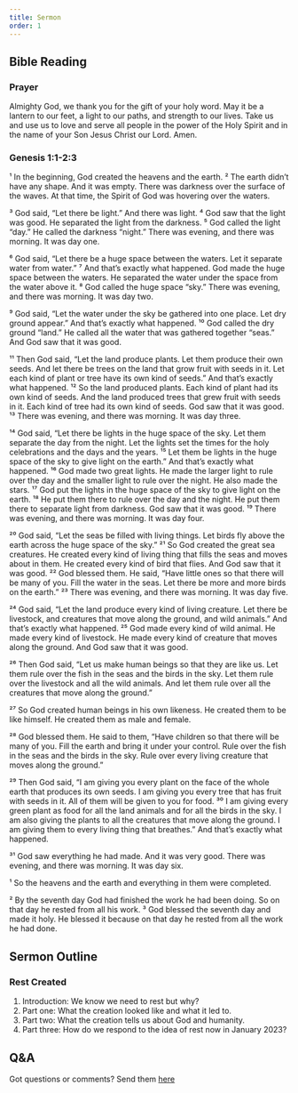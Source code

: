 ```yaml
---
title: Sermon 
order: 1
---
```


## Bible Reading

### Prayer
Almighty God, we thank you for the gift of your holy word. May it be a lantern to our feet, a light to our paths, and strength to our lives. Take us and use us to love and serve all people in the power of the Holy Spirit and in the name of your Son Jesus Christ our Lord. Amen.

### Genesis 1:1-2:3 
¹ In the beginning, God created the heavens and the earth. ² The earth didn’t have any shape. And it was empty. There was darkness over the surface of the waves. At that time, the Spirit of God was hovering over the waters.

³ God said, “Let there be light.” And there was light. ⁴ God saw that the light was good. He separated the light from the darkness. ⁵ God called the light “day.” He called the darkness “night.” There was evening, and there was morning. It was day one.

⁶ God said, “Let there be a huge space between the waters. Let it separate water from water.” ⁷ And that’s exactly what happened. God made the huge space between the waters. He separated the water under the space from the water above it. ⁸ God called the huge space “sky.” There was evening, and there was morning. It was day two.

⁹ God said, “Let the water under the sky be gathered into one place. Let dry ground appear.” And that’s exactly what happened. ¹⁰ God called the dry ground “land.” He called all the water that was gathered together “seas.” And God saw that it was good.

¹¹ Then God said, “Let the land produce plants. Let them produce their own seeds. And let there be trees on the land that grow fruit with seeds in it. Let each kind of plant or tree have its own kind of seeds.” And that’s exactly what happened. ¹² So the land produced plants. Each kind of plant had its own kind of seeds. And the land produced trees that grew fruit with seeds in it. Each kind of tree had its own kind of seeds. God saw that it was good. ¹³ There was evening, and there was morning. It was day three.

¹⁴ God said, “Let there be lights in the huge space of the sky. Let them separate the day from the night. Let the lights set the times for the holy celebrations and the days and the years. ¹⁵ Let them be lights in the huge space of the sky to give light on the earth.” And that’s exactly what happened. ¹⁶ God made two great lights. He made the larger light to rule over the day and the smaller light to rule over the night. He also made the stars. ¹⁷ God put the lights in the huge space of the sky to give light on the earth. ¹⁸ He put them there to rule over the day and the night. He put them there to separate light from darkness. God saw that it was good. ¹⁹ There was evening, and there was morning. It was day four.

²⁰ God said, “Let the seas be filled with living things. Let birds fly above the earth across the huge space of the sky.” ²¹ So God created the great sea creatures. He created every kind of living thing that fills the seas and moves about in them. He created every kind of bird that flies. And God saw that it was good. ²² God blessed them. He said, “Have little ones so that there will be many of you. Fill the water in the seas. Let there be more and more birds on the earth.” ²³ There was evening, and there was morning. It was day five.

²⁴ God said, “Let the land produce every kind of living creature. Let there be livestock, and creatures that move along the ground, and wild animals.” And that’s exactly what happened. ²⁵ God made every kind of wild animal. He made every kind of livestock. He made every kind of creature that moves along the ground. And God saw that it was good.

²⁶ Then God said, “Let us make human beings so that they are like us. Let them rule over the fish in the seas and the birds in the sky. Let them rule over the livestock and all the wild animals. And let them rule over all the creatures that move along the ground.”

²⁷ So God created human beings in his own likeness.
He created them to be like himself.
He created them as male and female.

²⁸ God blessed them. He said to them, “Have children so that there will be many of you. Fill the earth and bring it under your control. Rule over the fish in the seas and the birds in the sky. Rule over every living creature that moves along the ground.”

²⁹ Then God said, “I am giving you every plant on the face of the whole earth that produces its own seeds. I am giving you every tree that has fruit with seeds in it. All of them will be given to you for food. ³⁰ I am giving every green plant as food for all the land animals and for all the birds in the sky. I am also giving the plants to all the creatures that move along the ground. I am giving them to every living thing that breathes.” And that’s exactly what happened.

³¹ God saw everything he had made. And it was very good. There was evening, and there was morning. It was day six.

¹ So the heavens and the earth and everything in them were completed.

² By the seventh day God had finished the work he had been doing. So on that day he rested from all his work. ³ God blessed the seventh day and made it holy. He blessed it because on that day he rested from all the work he had done.

## Sermon Outline

### Rest Created
1. Introduction: We know we need to rest but why?
2. Part one: What the creation looked like and what it led to. 
3. Part two: What the creation tells us about God and humanity. 
4. Part three: How do we respond to the idea of rest now in January 2023?


## Q&A
Got questions or comments? Send them [here](https://tinyurl.com/SGHACQuestionsAnswers)
